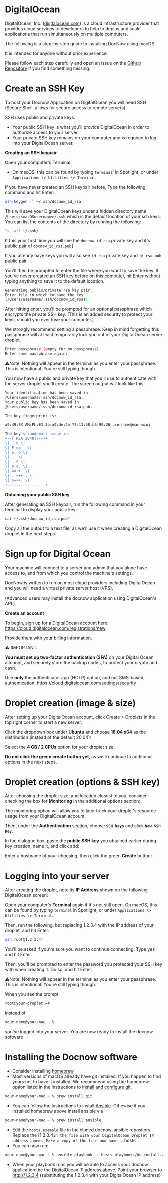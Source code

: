 # DigitalOcean

DigitalOcean, Inc. ([digitalocean.com](http://digitalocean.com)) is a
cloud infrastructure provider that provides cloud services to developers
to help to deploy and scale applications that run simultaneously on
multiple computers.

The following is a step-by-step guide to installing DocNow using
macOS.

It is intended for anyone without prior experience.

Please follow each step carefully and open an issue on the [Github
Repository](https://github.com/DocNow/docnow-ansible/issues) if you find
something missing.

# Create an SSH Key

To host your Docnow Application on DigitalOcean you will need SSH
(Secure Shell, allows for secure access to remote servers).

SSH uses public and private keys.

* Your public SSH key is what you\'ll provide DigitalOcean in order to authorize access to your server.
* Your private SSH key remains on your computer and is required to log into your DigitalOcean server.

**Creating an SSH keypair**

Open your computer\'s Terminal:

-   On macOS, this can be found by typing `terminal`' in Spotlight, or under `Applications \> Utilities \> Terminal`.

If you have never created an SSH keypair before, Type the following
command and hit Enter:

```bash
ssh-keygen -f ~/.ssh/docnow_id_rsa
```

This will save your DigitalOcean keys under a hidden directory name
`/Users/<macOSusername>/.ssh` which is the default location of your ssh keys.
You can list the contents of the directory by running the following:

```bash
ls -alt ~/.ssh/
```

If this your first time you will see the `docnow_id_rsa`
private key and it's public pair of `docnow_id_rsa.pub]`

If you already have keys you will also see `id_rsa` private
key and `id_rsa.pub` public pair.

You'll then be prompted to enter the file where you want to save the
key. If you've never created an SSH key before on this computer, hit
Enter without typing anything to save it to the default location.

```bash
Generating public/private rsa key pair.
Enter file in which to save the key
(/Users/username/.ssh/docnow_id_rsa):
```

After hitting enter, you'll be prompted for an optional passphrase which
encrypts the private SSH key. (This is an added security to protect your
keys, should you ever lose your computer.)

We strongly recommend setting a passphrase. Keep in mind forgetting this
passphrase will at least temporarily lock you out of your DigitalOcean
server droplet.

```bash
Enter passphrase (empty for no passphrase):
Enter same passphrase again:
```

⚠️Note: Nothing will appear in the terminal as you enter your
passphrase. This is intentional. You\'re still typing though.

You now have a public and private key that you\'ll use to authenticate
with the server droplet you\'ll create. The screen output will look like
this:

```bash
Your identification has been saved in
/Users/username/.ssh/docnow_id_rsa.
Your public key has been saved in
/Users/username/.ssh/docnow_id_rsa.pub.

The key fingerprint is:

a9:49:EX:AM:PL:E3:3e:a9:de:4e:77:11:58:b6:90:26 username@mac-mini

The key's randomart image is:
+--[ RSA 2048]----+
\| ..o \|
\| E o= . \|
\| o. o \|
\| .. \|
\| ..S \|
\| o o. \|
\| =o.+. \|
\| . =++.. \|
\| o=++. \|
+-----------------+
```

**Obtaining your public SSH key**

After generating an SSH keypair, run the following command in your
terminal to display your public key:

```bash
cat ~/.ssh/docnow_id_rsa.pub*
```

Copy all the output to a text file, as we\'ll use it when creating a
DigitalOcean droplet in the next steps.

# Sign up for Digital Ocean

Your machine will connect to a server and admin that you alone have
access to, and from which you control the machine\'s settings.

DocNow is written to run on most cloud providers including DigitalOcean
and you will need a virtual private server host (VPS).

(Advanced users may install the docnow application using DigitalOcean\'s
API.)

**Create an account**

To begin, sign up for a DigitalOcean account here:
<https://cloud.digitalocean.com/registrations/new>

Provide them with your billing information.

⚠️ IMPORTANT:

**You must set up two-factor authentication (2FA)** on your Digital
Ocean account, and securely store the backup codes, to protect your
crypto and cash.

Use **only** the authenticator app (HOTP) option, and not SMS-based
authentication: <https://cloud.digitalocean.com/settings/security>

# Droplet creation (image & size)

After setting up your DigitalOcean account, click Create \> Droplets in
the top right corner to start a new server:

Click the dropdown box under **Ubuntu** and choose **18.04 x64** as the
distribution (instead of the default 20.04):

Select the **4 GB / 2 CPUs** option for your droplet size:

**Do not click the green create button yet**, as we\'ll continue to
additional options in the next steps.

# Droplet creation (options & SSH key)

After choosing the droplet size, and location closest to you, consider
checking the box for **Monitoring** in the additional options section:

The monitoring option will allow you to later track your droplet\'s
resource usage from your DigitalOcean account.

Then, under the **Authentication** section, choose **`SSH keys`** and
click **`New SSH Key`**.

In the dialogue box, paste the **public SSH key** you obtained earlier
during key creation, name it, and click add:

Enter a hostname of your choosing, then click the green **Create**
button:

# Logging into your server

After creating the droplet, note its **IP Address** shown on the
following DigitalOcean screen:

Open your computer's **Terminal** again if it's not still open. On
macOS, this can be found by typing `terminal` in Spotlight, or under
`Applications \> Utilities \> Terminal`.

Then, run the following, but replacing 1.2.3.4 with the IP address of
your droplet, and hit Enter:

```bash
ssh root@1.2.3.4*
```

You'll be asked if you're sure you want to continue connecting. Type
yes and hit Enter.

Then, you'll be prompted to enter the password you protected your SSH
key with when creating it. Do so, and hit Enter.

⚠️Note: Nothing will appear in the terminal as you enter your
passphrase. This is intentional. You're still typing though.

When you see the prompt

```bash
root@your-droplet:~#
```

instead of

```bash
your-name@your-mac ~ %
```

you\'ve logged into your server. You are now ready to install the docnow
software

# Installing the Docnow software

-   Consider installing [homebrew](https://brew.sh/)
-   Most versions of macOS already have git installed. If you happen to
    find yours not to have it installed. We recommend using the homebrew
    option listed in the instructions to [install and configure
    git](https://github.com/git-guides/install-git).

```bash
your-name@your-mac ~ % brew install git
```

-   You can follow the instructions to install
    [Ansible](https://www.ansible.com/). Othewise if you installed
    homebrew above install ansible via

```bash
your-name@your-mac ~ % brew install ansible
```

-   Edit the `hosts.example` file in the cloned
    docnow-ansible repository. Replace the [1.2.3.4` in the
    file with your DigitalOcean Droplet IP address above. Make a copy of
    the file and name it `hosts`
-   You can now run:

```bash
your-name@your-mac ~ % ansible-playbook -i hosts playbooks/do_install.yml
```

-   When your playbook runs you will be able to access your docnow
    application the the DigitalOcean IP address above. Point your
    browser to <http://1.2.3.4> (substituting the 1.2.3.4 with your
    DigitalOcean IP address)
